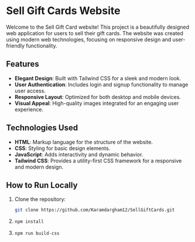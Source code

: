 # Sell Gift Cards Website

Welcome to the Sell Gift Card website! This project is a beautifully designed web application for users to sell their gift cards. The website was created using modern web technologies, focusing on responsive design and user-friendly functionality.

## Features

- **Elegant Design**: Built with Tailwind CSS for a sleek and modern look.
- **User Authentication**: Includes login and signup functionality to manage user access.
- **Responsive Layout**: Optimized for both desktop and mobile devices.
- **Visual Appeal**: High-quality images integrated for an engaging user experience.

## Technologies Used

- **HTML**: Markup language for the structure of the website.
- **CSS**: Styling for basic design elements.
- **JavaScript**: Adds interactivity and dynamic behavior.
- **Tailwind CSS**: Provides a utility-first CSS framework for a responsive and modern design.

## How to Run Locally

1. Clone the repository:
   ```bash
   git clone https://github.com/Karamdargham12/SellGiftCards.git

2. ```bash
   npm install

3. ```bash
   npm run build-css
